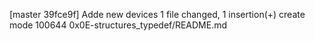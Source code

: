 [master 39fce9f] Adde new devices
 1 file changed, 1 insertion(+)
 create mode 100644 0x0E-structures_typedef/README.md
